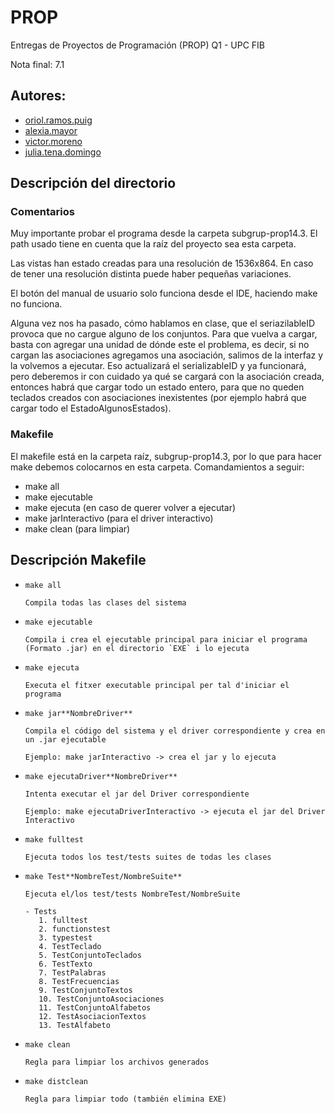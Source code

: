 # PROP
Entregas de Proyectos de Programación (PROP) Q1 - UPC FIB

Nota final: 7.1

## Autores:
* [oriol.ramos.puig](oriol.ramos.puig@estudiantat.upc.edu)
* [alexia.mayor](alexia.mayor@estudiantat.upc.edu)
* [victor.moreno](victor.moreno@estudiantat.upc.edu)
* [julia.tena.domingo](julia.tena.domingo@estudiantat.upc.edu)

## Descripción del directorio 

### Comentarios

Muy importante probar el programa desde la carpeta subgrup-prop14.3. El path usado tiene en cuenta que la raíz del
proyecto sea esta carpeta.

Las vistas han estado creadas para una resolución de 1536x864. En caso de tener una resolución distinta
puede haber pequeñas variaciones.

El botón del manual de usuario solo funciona desde el IDE, haciendo make no funciona.

Alguna vez nos ha pasado, cómo hablamos en clase, que el seriazilableID provoca que no cargue alguno de los conjuntos. 
Para que vuelva a cargar, basta con agregar una unidad de dónde este el problema, es decir, si no cargan las asociaciones
agregamos una asociación, salimos de la interfaz y la volvemos a ejecutar. Eso actualizará el serializableID y ya funcionará,
pero deberemos ir con cuidado ya qué se cargará con la asociación creada, entonces habrá que cargar todo un estado entero,
para que no queden teclados creados con asociaciones inexistentes (por ejemplo habrá que cargar todo el EstadoAlgunosEstados).

### Makefile
El makefile está en la carpeta raíz, subgrup-prop14.3, por lo que para hacer make debemos colocarnos en esta carpeta.
Comandamientos a seguir: 
- make all 
- make ejecutable
- make ejecuta (en caso de querer volver a ejecutar)
- make jarInteractivo (para el driver interactivo)
- make clean (para limpiar)

## Descripción Makefile

- `make all`

      Compila todas las clases del sistema

- `make ejecutable`

      Compila i crea el ejecutable principal para iniciar el programa (Formato .jar) en el directorio `EXE` i lo ejecuta

- `make ejecuta`

      Executa el fitxer executable principal per tal d'iniciar el programa

- `make jar**NombreDriver**`

      Compila el código del sistema y el driver correspondiente y crea en un .jar ejecutable

      Ejemplo: make jarInteractivo -> crea el jar y lo ejecuta

- `make ejecutaDriver**NombreDriver**`

      Intenta executar el jar del Driver correspondiente

      Ejemplo: make ejecutaDriverInteractivo -> ejecuta el jar del Driver Interactivo

- `make fulltest`

      Ejecuta todos los test/tests suites de todas les clases

- `make Test**NombreTest/NombreSuite**`

      Ejecuta el/los test/tests NombreTest/NombreSuite

      - Tests
         1. fulltest
         2. functionstest
         3. typestest
         4. TestTeclado
         5. TestConjuntoTeclados
         6. TestTexto
         7. TestPalabras
         8. TestFrecuencias
         9. TestConjuntoTextos
         10. TestConjuntoAsociaciones
         11. TestConjuntoAlfabetos
         12. TestAsociacionTextos
         13. TestAlfabeto

- `make clean`

      Regla para limpiar los archivos generados

- `make distclean`

      Regla para limpiar todo (también elimina EXE)

